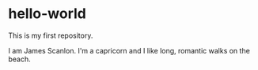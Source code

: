 # hello-world
This is my first repository.

I am James Scanlon. I'm a capricorn and I like long, romantic walks on the beach.
